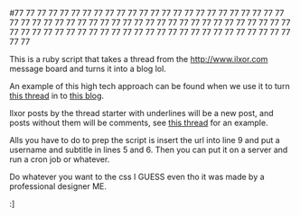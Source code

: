#77 77 77 77 77 77 77 77 77 77 77 77 77 77 77 77 77 77 77 77 77 77 77 77 77 77 77 77 77 77 77 77 77 77 77 77 77 77 77 77 77 77 77 77 77 77 77 77 77 77 77 77 77 77 77 77 77 77 77 77 77 77 77 77 77 77 77 77 77 77 77 77 77 77 77 77

This is a ruby script that takes a thread from the http://www.ilxor.com message board and turns it into a blog lol. 

An example of this high tech approach can be found when we use it to turn [this thread](http://www.ilxor.com/ILX/ThreadSelectedControllerServlet?boardid=40&threadid=105715) in to [this blog](http://scoopsnoodle.com/77/).

Ilxor posts by the thread starter with underlines will be a new post, and posts without them will be comments, see [this thread](http://www.ilxor.com/ILX/ThreadSelectedControllerServlet?boardid=40&threadid=105715) for an example.

Alls you have to do to prep the script is insert the url into line 9 and put a username and subtitle in lines 5 and 6. Then you can put it on a server and run a cron job or whatever.

Do whatever you want to the css I GUESS even tho it was made by a professional designer ME.

:]